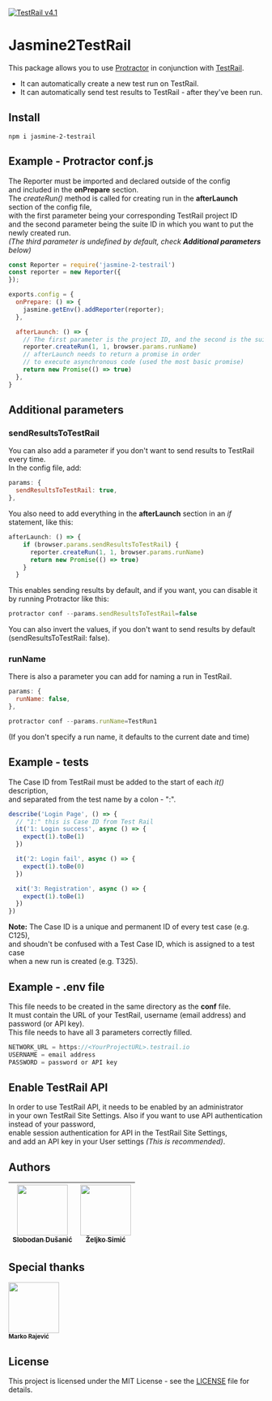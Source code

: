 [![TestRail v4.1](https://img.shields.io/badge/TestRail%20API-v2-green.svg)](http://docs.gurock.com/testrail-api2/start)
# Jasmine2TestRail

This package allows you to use [Protractor](https://www.protractortest.org) in conjunction with [TestRail](http://www.gurock.com/testrail/).

* It can automatically create a new test run on TestRail.
* It can automatically send test results to TestRail - after they've been run.

## Install
```code
npm i jasmine-2-testrail
```

## Example - Protractor **conf.js**
The Reporter must be imported and declared outside of the config
<br>and included in the **onPrepare** section.
<br>The *createRun()* method is called for creating run in the **afterLaunch** section of the config file,<br>with the first parameter being your corresponding TestRail project ID
<br>and the second parameter being the suite ID in which you want to put the newly created run.
<br>*(The third parameter is undefined by default, check **Additional parameters** below)*
```javascript
const Reporter = require('jasmine-2-testrail')
const reporter = new Reporter({
});

exports.config = {
  onPrepare: () => {
    jasmine.getEnv().addReporter(reporter);
  },

  afterLaunch: () => {
    // The first parameter is the project ID, and the second is the suite ID
    reporter.createRun(1, 1, browser.params.runName)
    // afterLaunch needs to return a promise in order
    // to execute asynchronous code (used the most basic promise)
    return new Promise(() => true)
  },
}

```
## Additional parameters
### sendResultsToTestRail
You can also add a parameter if you don't want to send results to TestRail every time.
<br>In the config file, add:
```javascript
params: {
  sendResultsToTestRail: true,
},
```
You also need to add everything in the **afterLaunch** section in an *if* statement, like this:
```javascript
afterLaunch: () => {
    if (browser.params.sendResultsToTestRail) {
      reporter.createRun(1, 1, browser.params.runName)
      return new Promise(() => true)
    }
  }
```
This enables sending results by default, and if you want, you can disable it by running Protractor like this:
```javascript
protractor conf --params.sendResultsToTestRail=false
```
You can also invert the values, if you don't want to send results by default (sendResultsToTestRail: false).

### runName
There is also a parameter you can add for naming a run in TestRail.
```javascript
params: {
  runName: false,
},
```

```javascript
protractor conf --params.runName=TestRun1
```
(If you don't specify a run name, it defaults to the current date and time)


## Example - tests
The Case ID from TestRail must be added to the start of each *it()* description, <br>and separated from the test name by a colon - ":".
```javascript
describe('Login Page', () => {
  // "1:" this is Case ID from Test Rail
  it('1: Login success', async () => {
    expect(1).toBe(1)
  })

  it('2: Login fail', async () => {
    expect(1).toBe(0)
  })

  xit('3: Registration', async () => {
    expect(1).toBe(1)
  })
})
```
**Note:** The Case ID is a unique and permanent ID of every test case (e.g. C125),
<br>and shoudn't be confused with a Test Case ID, which is assigned to a test case<br> when a new run is created (e.g. T325).

## Example - **.env** file
This file needs to be created in the same directory as the **conf** file.
<br> It must contain the URL of your TestRail, username (email address) and password (or API key).
<br> This file needs to have all 3 parameters correctly filled.
```javascript
NETWORK_URL = https://<YourProjectURL>.testrail.io
USERNAME = email address
PASSWORD = password or API key
```
## Enable TestRail API
In order to use TestRail API, it needs to be enabled by an administrator
<br>in your own TestRail Site Settings.
Also if you want to use API authentication instead of your password,
<br>enable session authentication for API  in the TestRail Site Settings,
<br>and add an API key in your User settings *(This is recommended)*.

## Authors
| [<img src="https://avatars.githubusercontent.com/Slobo989" width="100px;"/><br /><sub><b>Slobodan Dušanić</b></sub>](https://github.com/Slobo989)| [<img src="https://avatars.githubusercontent.com/zeljkosimic95" width="100px;"/><br /><sub><b>Željko Simić</b></sub>](https://www.github.com/zeljkosimic95) |
|---|---|

## Special thanks

[<img src="https://avatars.githubusercontent.com/markoarsenal" width="100px;"/>
<br /><sub><b>Marko Rajević</b></sub>](https://github.com/markoarsenal)<br />

## License

This project is licensed under the MIT License - see the [LICENSE](LICENSE.md) file for details.
